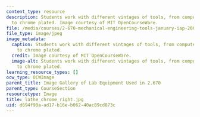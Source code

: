 ```yaml
---
content_type: resource
description: Students work with different vintages of tools, from computer controlled
  to chrome plated. Image courtesy of MIT OpenCourseWare.
file: /media/courses/2-670-mechanical-engineering-tools-january-iap-2004/d694f90aad17b16eb06240ac89cd873c_lathe_chrome_right.jpg
file_type: image/jpeg
image_metadata:
  caption: Students work with different vintages of tools, from computer controlled
    to chrome plated.
  credit: Image courtesy of MIT OpenCourseWare.
  image-alt: Students work with different vintages of tools, from computer controlled
    to chrome plated.
learning_resource_types: []
ocw_type: OCWImage
parent_title: Image Gallery of Lab Equipment Used in 2.670
parent_type: CourseSection
resourcetype: Image
title: lathe_chrome_right.jpg
uid: d694f90a-ad17-b16e-b062-40ac89cd873c
---
```

